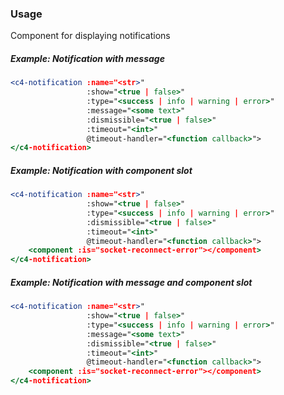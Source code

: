 ### Usage

Component for displaying notifications


##### Example: Notification with message

```jsx
<c4-notification :name="<str>"
                 :show="<true | false>"
                 :type="<success | info | warning | error>"
                 :message="<some text>"
                 :dismissible="<true | false>"
                 :timeout="<int>"
                 @timeout-handler="<function callback>">
</c4-notification>
```

##### Example: Notification with component slot

```jsx
<c4-notification :name="<str>"
                 :show="<true | false>"
                 :type="<success | info | warning | error>"
                 :dismissible="<true | false>"
                 :timeout="<int>"
                 @timeout-handler="<function callback>">
    <component :is="socket-reconnect-error"></component>
</c4-notification>
```

##### Example: Notification with message and component slot

```jsx
<c4-notification :name="<str>"
                 :show="<true | false>"
                 :type="<success | info | warning | error>"
                 :message="<some text>"
                 :dismissible="<true | false>"
                 :timeout="<int>"
                 @timeout-handler="<function callback>">
    <component :is="socket-reconnect-error"></component>
</c4-notification>
```